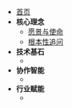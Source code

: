 *   [首页](./README_zh.md)
*   **核心理念**
    *   [愿景与使命](./VISION_AND_MISSION_zh.md)
    *   [根本性追问](./FOUNDATIONAL_QUESTIONS_zh.md)
*   **技术基石**
    *   <!-- 未来添加因果AI相关文档 -->
*   **协作智能**
    *   <!-- 未来添加人机协作相关文档 -->
*   **行业赋能**
    *   <!-- 未来添加AI应用相关文档 --> 